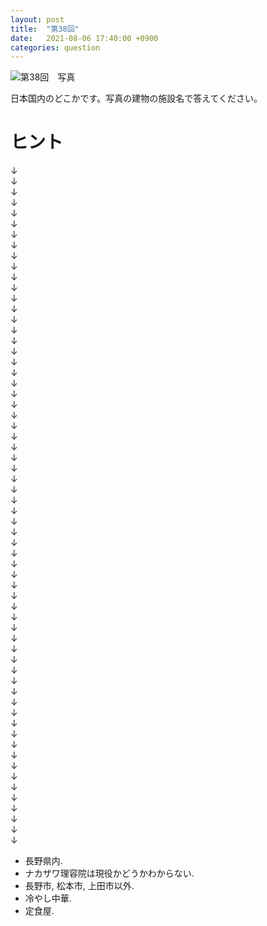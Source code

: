 ```yaml
---
layout: post
title:  "第38回"
date:   2021-08-06 17:40:00 +0900
categories: question
---
```



![第38回　写真](/kokodoko/images/q38.jpg "ナカザワ理容院")

日本国内のどこかです。写真の建物の施設名で答えてください。

# ヒント

&darr;<br />&darr;<br />&darr;<br />&darr;<br />&darr;<br />&darr;<br />&darr;<br />&darr;<br />
&darr;<br />&darr;<br />&darr;<br />&darr;<br />&darr;<br />&darr;<br />&darr;<br />&darr;<br />
&darr;<br />&darr;<br />&darr;<br />&darr;<br />&darr;<br />&darr;<br />&darr;<br />&darr;<br />
&darr;<br />&darr;<br />&darr;<br />&darr;<br />&darr;<br />&darr;<br />&darr;<br />&darr;<br />
&darr;<br />&darr;<br />&darr;<br />&darr;<br />&darr;<br />&darr;<br />&darr;<br />&darr;<br />
&darr;<br />&darr;<br />&darr;<br />&darr;<br />&darr;<br />&darr;<br />&darr;<br />&darr;<br />
&darr;<br />&darr;<br />&darr;<br />&darr;<br />&darr;<br />&darr;<br />&darr;<br />&darr;<br />
&darr;<br />&darr;<br />&darr;<br />&darr;<br />&darr;<br />&darr;<br />&darr;<br />&darr;

* 長野県内.
* ナカザワ理容院は現役かどうかわからない.
* 長野市, 松本市, 上田市以外.
* 冷やし中華.
* 定食屋.